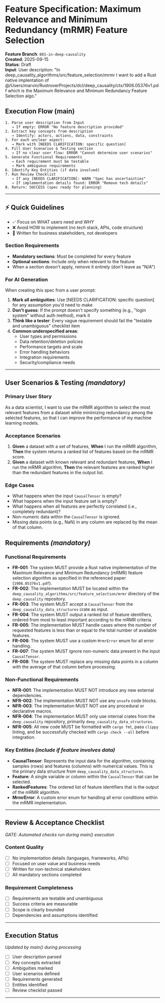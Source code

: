 # Feature Specification: Maximum Relevance and Minimum Redundancy (mRMR) Feature Selection

**Feature Branch**: `001-in-deep-causality`  
**Created**: 2025-09-15  
**Status**: Draft  
**Input**: User description: "In deep_causality_algorithms/src/feature_selection/mrmr I want to add a Rust native implentation of @/Users/marvin/RustroverProjects/dcl/deep_causality/ctx/1908.05376v1.pdf which is the Maximum Relevance and Minimum Redundancy Feature Selection algo."

## Execution Flow (main)
```
1. Parse user description from Input
   → If empty: ERROR "No feature description provided"
2. Extract key concepts from description
   → Identify: actors, actions, data, constraints
3. For each unclear aspect:
   → Mark with [NEEDS CLARIFICATION: specific question]
4. Fill User Scenarios & Testing section
   → If no clear user flow: ERROR "Cannot determine user scenarios"
5. Generate Functional Requirements
   → Each requirement must be testable
   → Mark ambiguous requirements
6. Identify Key Entities (if data involved)
7. Run Review Checklist
   → If any [NEEDS CLARIFICATION]: WARN "Spec has uncertainties"
   → If implementation details found: ERROR "Remove tech details"
8. Return: SUCCESS (spec ready for planning)
```

---

## ⚡ Quick Guidelines
- ✅ Focus on WHAT users need and WHY
- ❌ Avoid HOW to implement (no tech stack, APIs, code structure)
- 👥 Written for business stakeholders, not developers

### Section Requirements
- **Mandatory sections**: Must be completed for every feature
- **Optional sections**: Include only when relevant to the feature
- When a section doesn't apply, remove it entirely (don't leave as "N/A")

### For AI Generation
When creating this spec from a user prompt:
1. **Mark all ambiguities**: Use [NEEDS CLARIFICATION: specific question] for any assumption you'd need to make
2. **Don't guess**: If the prompt doesn't specify something (e.g., "login system" without auth method), mark it
3. **Think like a tester**: Every vague requirement should fail the "testable and unambiguous" checklist item
4. **Common underspecified areas**:
   - User types and permissions
   - Data retention/deletion policies  
   - Performance targets and scale
   - Error handling behaviors
   - Integration requirements
   - Security/compliance needs

---

## User Scenarios & Testing *(mandatory)*

### Primary User Story
As a data scientist, I want to use the mRMR algorithm to select the most relevant features from a dataset while minimizing redundancy among the selected features, so that I can improve the performance of my machine learning models.

### Acceptance Scenarios
1. **Given** a dataset with a set of features, **When** I run the mRMR algorithm, **Then** the system returns a ranked list of features based on the mRMR score.
2. **Given** a dataset with known relevant and redundant features, **When** I run the mRMR algorithm, **Then** the relevant features are ranked higher than the redundant features in the output list.

### Edge Cases
- What happens when the input `CausalTensor` is empty?
- What happens when the input feature set is empty?
- What happens when all features are perfectly correlated (i.e., completely redundant)?
- Non-numeric data within the `CausalTensor` is ignored.
- Missing data points (e.g., NaN) in any column are replaced by the mean of that column.

## Requirements *(mandatory)*

### Functional Requirements
- **FR-001**: The system MUST provide a Rust native implementation of the Maximum Relevance and Minimum Redundancy (mRMR) feature selection algorithm as specified in the referenced paper (`1908.05376v1.pdf`).
- **FR-002**: The implementation MUST be located within the `deep_causality_algorithms/src/feature_selection/mrmr` directory of the `deep_causality` repository.
- **FR-003**: The system MUST accept a `CausalTensor` from the `deep_causality_data_structures` crate as input.
- **FR-004**: The system MUST output a ranked list of feature identifiers, ordered from most to least important according to the mRMR criteria.
- **FR-005**: The implementation MUST handle cases where the number of requested features is less than or equal to the total number of available features.
- **FR-006**: The system MUST use a custom `MrmrError` enum for all error handling.
- **FR-007**: The system MUST ignore non-numeric data present in the input `CausalTensor`.
- **FR-008**: The system MUST replace any missing data points in a column with the average of that column before processing.

### Non-Functional Requirements
- **NFR-001**: The implementation MUST NOT introduce any new external dependencies.
- **NFR-002**: The implementation MUST NOT use any `unsafe` code blocks.
- **NFR-003**: The implementation MUST NOT use any procedural or declarative macros.
- **NFR-004**: The implementation MUST only use internal crates from the `deep_causality` repository, primarily `deep_causality_data_structures`.
- **NFR-005**: All new code MUST be formatted with `cargo fmt`, pass `clippy` linting, and be successfully checked with `cargo check --all` before integration.

### Key Entities *(include if feature involves data)*
- **CausalTensor**: Represents the input data for the algorithm, containing samples (rows) and features (columns) with numerical values. This is the primary data structure from `deep_causality_data_structures`.
- **Feature**: A single variable or column within the `CausalTensor` that can be selected.
- **RankedFeatures**: The ordered list of feature identifiers that is the output of the mRMR algorithm.
- **MrmrError**: A custom error enum for handling all error conditions within the mRMR implementation.

---

## Review & Acceptance Checklist
*GATE: Automated checks run during main() execution*

### Content Quality
- [ ] No implementation details (languages, frameworks, APIs)
- [ ] Focused on user value and business needs
- [ ] Written for non-technical stakeholders
- [ ] All mandatory sections completed

### Requirement Completeness
- [ ] Requirements are testable and unambiguous  
- [ ] Success criteria are measurable
- [ ] Scope is clearly bounded
- [ ] Dependencies and assumptions identified

---

## Execution Status
*Updated by main() during processing*

- [ ] User description parsed
- [ ] Key concepts extracted
- [ ] Ambiguities marked
- [ ] User scenarios defined
- [ ] Requirements generated
- [ ] Entities identified
- [ ] Review checklist passed

---
